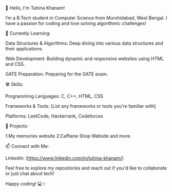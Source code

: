 👋 Hello, I'm Tuhina Khanam!

I’m a B.Tech student in Computer Science from Murshidabad, West Bengal. I have a passion for coding and love solving algorithmic challenges!


🌱 Currently Learning:

Data Structures & Algorithms: Deep diving into various data structures and their applications.

Web Development: Building dynamic and responsive websites using HTML and CSS.

GATE Preparation: Preparing for the GATE exam.


🛠️ Skills:

Programming Languages: C, C++, HTML, CSS

Frameworks & Tools: [List any frameworks or tools you're familiar with]

Platforms: LeetCode, Hackerrank, Codeforces


🚀 Projects:

1.My memories website
2.Caffiene Shop Website and more.


📫 Connect with Me:

LinkedIn: (https://www.linkedin.com/in/tuhina-khanam/)

Feel free to explore my repositories and reach out if you'd like to collaborate or just chat about tech!

Happy coding! 💻✨
